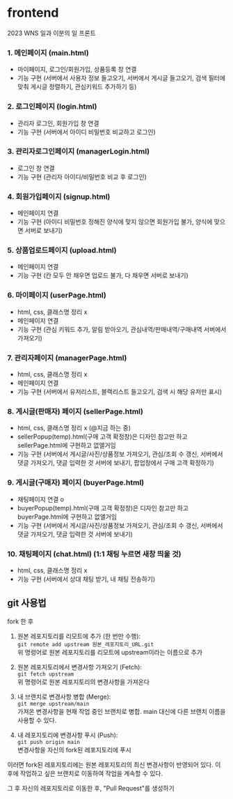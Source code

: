 # frontend
2023 WNS 일과 이분의 일 프론트
  
### 1. 메인페이지 (main.html)
- 마이페이지, 로그인/회원가입, 상품등록 창 연결
- 기능 구현 (서버에서 사용자 정보 들고오기, 서버에서 게시글 들고오기, 검색 필터에 맞춰 게시글 정렬하기, 관심키워드 추가하기 등)

### 2. 로그인페이지 (login.html)
- 관리자 로그인, 회원가입 창 연결
- 기능 구현 (서버에서 아이디 비밀번호 비교하고 로그인)

### 3. 관리자로그인페이지 (managerLogin.html)
- 로그인 창 연결
- 기능 구현 (관리자 아이디/비밀번호 비교 후 로그인)

### 4. 회원가입페이지 (signup.html)
- 메인페이지 연결
- 기능 구현 (아이디 비밀번호 정해진 양식에 맞지 않으면 회원가입 불가, 양식에 맞으면 서버로 보내기)
  
### 5. 상품업로드페이지 (upload.html)
- 메인페이지 연결
- 기능 구현 (칸 모두 안 채우면 업로드 불가, 다 채우면 서버로 보내기)
  
### 6. 마이페이지 (userPage.html)
- html, css, 클래스명 정리 x
- 메인페이지 연결
- 기능 구현 (관심 키워드 추가, 알림 받아오기, 관심내역/판매내역/구매내역 서버에서 가져오기)

### 7. 관리자페이지 (managerPage.html)
- html, css, 클래스명 정리 x
- 메인페이지 연결
- 기능 구현 (서버에서 유저리스트, 블랙리스트 들고오기, 검색 시 해당 유저만 표시)

### 8. 게시글(판매자) 페이지 (sellerPage.html)
- html, css, 클래스명 정리 x (@지금 하는 중)
- sellerPopup(temp).html(구매 고객 확정창)은 디자인 참고만 하고 sellerPage.html에 구현하고 없앨거임
- 기능 구현 (서버에서 게시글/사진/상품정보 가져오기, 관심/조회 수 갱신, 서버에서 댓글 가져오기, 댓글 입력한 것 서버에 보내기, 팝업창에서 구매 고객 확정하기)

### 9. 게시글(구매자) 페이지 (buyerPage.html)
- 채팅페이지 연결 o
- buyerPopup(temp).html(구매 고객 확정창)은 디자인 참고만 하고 buyerPage.html에 구현하고 없앨거임
- 기능 구현 (서버에서 게시글/사진/상품정보 가져오기, 관심/조회 수 갱신, 서버에서 댓글 가져오기, 댓글 입력한 것 서버에 보내기)

### 10. 채팅페이지 (chat.html) (1:1 채팅 누르면 새창 띄울 것)
- html, css, 클래스명 정리 x
- 기능 구현 (서버에서 상대 채팅 받기, 내 채팅 전송하기)
  

    
## git 사용법
fork 한 후
1. 원본 레포지토리를 리모트에 추가 (한 번만 수행):  
  ```git remote add upstream 원본_레포지토리_URL.git```  
위 명령어로 원본 레포지토리를 리모트에 upstream이라는 이름으로 추가  
  
2. 원본 레포지토리에서 변경사항 가져오기 (Fetch):  
  ```git fetch upstream```  
위 명령어로 원본 레포지토리의 변경사항을 가져온다  
  
3. 내 브랜치로 변경사항 병합 (Merge):  
  ```git merge upstream/main```  
가져온 변경사항을 현재 작업 중인 브랜치로 병합. main 대신에 다른 브랜치 이름을 사용할 수 있다.  
  
4. 내 레포지토리에 변경사항 푸시 (Push):  
  ```git push origin main```  
변경사항을 자신의 fork된 레포지토리에 푸시  
  
이러면 fork된 레포지토리에는 원본 레포지토리의 최신 변경사항이 반영되어 있다. 이 후에 작업하고 싶은 브랜치로 이동하여 작업을 계속할 수 있다.  
  
그 후 자신의 레포지토리로 이동한 후, "Pull Request"를 생성하기
